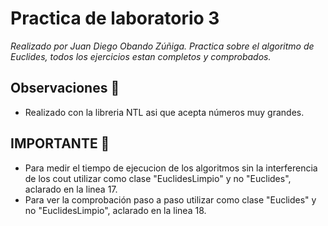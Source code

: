 # Practica de laboratorio 3

_Realizado por Juan Diego Obando Zúñiga._
_Practica sobre el algoritmo de Euclides, todos los ejercicios estan completos y comprobados._


## Observaciones 🚀

* Realizado con la libreria NTL asi que acepta números muy grandes.

## IMPORTANTE 🚨
* Para medir el tiempo de ejecucion de los algoritmos sin la interferencia de los cout utilizar como clase "EuclidesLimpio" y no "Euclides", aclarado en la linea 17.
* Para ver la comprobación paso a paso utilizar como clase "Euclides" y no "EuclidesLimpio", aclarado en la linea 18.

